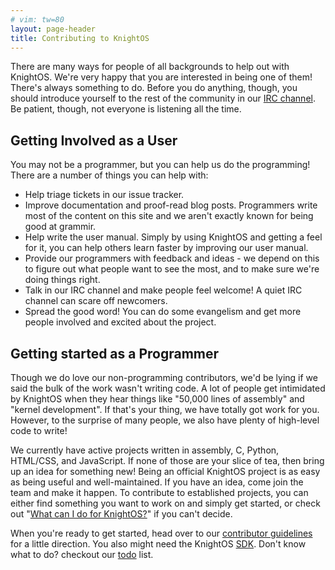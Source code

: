 ```yaml
---
# vim: tw=80
layout: page-header
title: Contributing to KnightOS
---
```


There are many ways for people of all backgrounds to help out with KnightOS.
We're very happy that you are interested in being one of them! There's always
something to do. Before you do anything, though, you should introduce yourself
to the rest of the community in our [IRC channel](http://webchat.freenode.net/?channels=knightos&uio=d4).
Be patient, though, not everyone is listening all the time.

## Getting Involved as a User

You may not be a programmer, but you can help us do the programming! There are
a number of things you can help with:

* Help triage tickets in our issue tracker.
* Improve documentation and proof-read blog posts. Programmers write most of the
    content on this site and we aren't exactly known for being good at grammir.
* Help write the user manual. Simply by using KnightOS and getting a feel for
    it, you can help others learn faster by improving our user manual.
* Provide our programmers with feedback and ideas - we depend on this to figure
    out what people want to see the most, and to make sure we're doing things
    right.
* Talk in our IRC channel and make people feel welcome! A quiet IRC channel can
  scare off newcomers.
* Spread the good word! You can do some evangelism and get more people involved
    and excited about the project.

## Getting started as a Programmer

Though we do love our non-programming contributors, we'd be lying if we said the
bulk of the work wasn't writing code. A lot of people get intimidated by
KnightOS when they hear things like "50,000 lines of assembly" and "kernel
development". If that's your thing, we have totally got work for you. However,
to the surprise of many people, we also have plenty of high-level code to write!

We currently have active projects written in assembly, C, Python, HTML/CSS, and
JavaScript. If none of those are your slice of tea, then bring up an idea for
something new! Being an official KnightOS project is as easy as being useful and
well-maintained. If you have an idea, come join the team and make it happen. To
contribute to established projects, you can either find something you want to
work on and simply get started, or check out "[What can I do for
KnightOS?](/contributing/what-can-i-do.html)" if you can't decide.

When you're ready to get started, head over to our [contributor
guidelines](/contributing/guidelines.html) for a little direction.
You also might need the KnightOS [SDK](http://www.knightos.org/sdk). 
Don't know what to do? checkout our [todo](http://www.knightos.org/todo) list.
